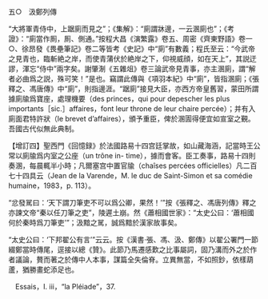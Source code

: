 五○　汲鄭列傳

“大將軍青侍中，上踞廁而見之”；《集解》：“廁謂牀邊，一云溷廁也”；《考證》：“廁當作厠，厠、側通。”按程大昌《演繁露》卷五、周密《齊東野語》卷一○、徐昂發《畏壘筆記》卷二等皆考《史記》中“廁”有數義；程氏至云：“今武帝之見青也，臨斬絶之岸，而使青蒲伏於絶岸之下，仰視威顔，如在天上”，其説迂謬，渾忘“侍中”兩字矣。謝肇淛《五雜俎》卷三論武帝見青事，亦主溷廁，謂“解者必曲爲之説，殊可笑！”是也。竊謂此傳與《項羽本紀》中“廁”，皆指溷廁；《張釋之、馮唐傳》中“廁”，則指邊涯。“踞廁”接見大臣，亦西方帝皇舊習，蒙田所謂據廁牏爲寶座，處理機要（des princes，qui pour depescher les plus importants［sic.］affaires，font leur throne de leur chaire percée）；并有入廁面君特許狀（le brevet d’affaires），頒予重臣，俾於溷圊得便宜如宣室之覲。吾國古代似無此典制。

【增訂四】聖西門《回憶録》於法國路易十四宫廷掌故，如山藏海涵，記當時王公常以廁牏爲内室之公座（un trône in-
time），據而會客。臣工奏事，路易十四則奏溷，每晨輒半小時；凡爾塞宫中置官牏（chaîses percées officielles）凡二百七十四具云（Jean de la Varende，M. le duc de Saint-Simon et sa comédie humaine，1983，p. 113）。

“忿發駡曰：‘天下謂刀筆吏不可以爲公卿，果然！’”按《張釋之、馮唐列傳》釋之亦諫文帝“秦以任刀筆之吏”，陵遲土崩。然《蕭相國世家》：“太史公曰：‘蕭相國何於秦時爲刀筆吏’”；汲黯之駡，誠爲黯於漢家故事矣。

“太史公曰：‘下邦翟公有言’”云云。按《漢書·張、馮、汲、鄭傳》以翟公署門一節綴鄭當時傳尾，逕接以總《贊》。此節乃馬遷感歎之比事屬詞，固乃溝而外之於作者議論，贅而著之於傳中人本事，謀篇全失倫脊。立異無當，不如照鈔，依樣葫蘆，猶勝畫蛇添足也。











　Essais，I. iii，“la Pléiade”，37.